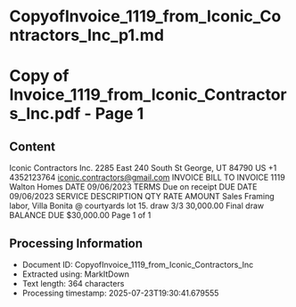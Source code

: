 # CopyofInvoice_1119_from_Iconic_Contractors_Inc_p1.md

<!--
chunk_id: CopyofInvoice_1119_from_Iconic_Contractors_Inc_p1
source: Copy of Invoice_1119_from_Iconic_Contractors_Inc.pdf
page: 1
category: other
hash: 15bfbc7dc97d7af88d1d0bdce2a4de7a3974fedee2a2bd274f06c95277592958
-->

# Copy of Invoice_1119_from_Iconic_Contractors_Inc.pdf - Page 1

## Content
Iconic Contractors Inc.
2285 East 240 South
St George, UT 84790 US
+1 4352123764
iconic.contractors@gmail.com
INVOICE
BILL TO INVOICE 1119
Walton Homes DATE 09/06/2023
TERMS Due on receipt
DUE DATE 09/06/2023
SERVICE DESCRIPTION QTY RATE AMOUNT
Sales Framing labor, Villa Bonita @ courtyards lot 15. draw 3/3 30,000.00
Final draw
BALANCE DUE
$30,000.00
Page 1 of 1

## Processing Information
- Document ID: CopyofInvoice_1119_from_Iconic_Contractors_Inc
- Extracted using: MarkItDown
- Text length: 364 characters
- Processing timestamp: 2025-07-23T19:30:41.679555